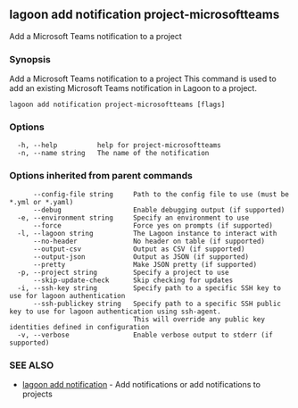 ## lagoon add notification project-microsoftteams

Add a Microsoft Teams notification to a project

### Synopsis

Add a Microsoft Teams notification to a project
This command is used to add an existing Microsoft Teams notification in Lagoon to a project.

```
lagoon add notification project-microsoftteams [flags]
```

### Options

```
  -h, --help          help for project-microsoftteams
  -n, --name string   The name of the notification
```

### Options inherited from parent commands

```
      --config-file string     Path to the config file to use (must be *.yml or *.yaml)
      --debug                  Enable debugging output (if supported)
  -e, --environment string     Specify an environment to use
      --force                  Force yes on prompts (if supported)
  -l, --lagoon string          The Lagoon instance to interact with
      --no-header              No header on table (if supported)
      --output-csv             Output as CSV (if supported)
      --output-json            Output as JSON (if supported)
      --pretty                 Make JSON pretty (if supported)
  -p, --project string         Specify a project to use
      --skip-update-check      Skip checking for updates
  -i, --ssh-key string         Specify path to a specific SSH key to use for lagoon authentication
      --ssh-publickey string   Specify path to a specific SSH public key to use for lagoon authentication using ssh-agent.
                               This will override any public key identities defined in configuration
  -v, --verbose                Enable verbose output to stderr (if supported)
```

### SEE ALSO

* [lagoon add notification](lagoon_add_notification.md)	 - Add notifications or add notifications to projects

